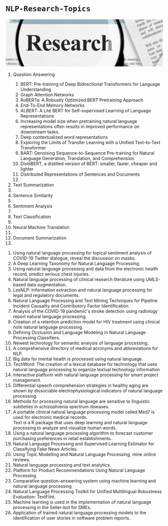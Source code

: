  <b><h1><code>NLP-Research-Topics</code></h1></b>

<img src="https://github.com/ahammadmejbah/NLP-Research-Topics/blob/main/Research.png">


<ol>
<li>Question Answering </li>


<ol>
<li>BERT: Pre-training of Deep Bidirectional Transformers for Language Understanding</li>
<li>Graph Attention Networks</li>
<li>RoBERTa: A Robustly Optimized BERT Pretraining Approach</li>
<li>End-To-End Memory Networks</li>
<li>ALBERT: A Lite BERT for Self-supervised Learning of Language Representations</li>
<li>Increasing model size when pretraining natural language representations often results in improved performance on downstream tasks.</li>
<li>Deep contextualized word representations</li>
<li>Exploring the Limits of Transfer Learning with a Unified Text-to-Text Transformer</li>
<li>BART: Denoising Sequence-to-Sequence Pre-training for Natural Language Generation, Translation, and Comprehension</li>
<li>DistilBERT, a distilled version of BERT: smaller, faster, cheaper and lighter</li>
<li>Distributed Representations of Sentences and Documents<li>
</ol>













<li>Text Summarization<li>
<li>Sentence Similarity<li>
<li>Sentiment Analysis <li>
<li>Text Classification<li>
<li>Neural Machine Translation<li>
<li> Document Summarization<li>
</ol>













<ol>
<li>Using natural language processing for topical sentiment analysis of COVID-19 Twitter dialogue, reveal the discussion on masks. </li>
<li>A Deep Learning Taxonomy for Natural Language Processing. </li>
<li>Using natural language processing and data from the electronic health record, predict serious chest injuries. </li>
<li>Natural language processing of clinical research literature using UMLS-based data augmentation. </li>
<li>LexNLP: Information extraction and natural language processing for legal and regulatory documents.</li> 
<li>Natural Language Processing and Text Mining Techniques for Pipeline Incident Causality and Contributory Factor Identification. </li>
<li>Analysis of the COVID-19 pandemic's stroke detection using radiology report natural language processing. </li>
<li>Creation of a retention prediction model for HIV treatment using clinical note natural language processing. </li>
<li>Defining Occlusion and Language Modeling in Natural Language Processing Classifiers. </li>
<li>Newest technology for semantic analysis of language processing. </li>
<li>A comprehensive directory of medical acronyms and abbreviations for NLP. </li>
<li>Big data for mental health is processed using natural language. </li>
<li>TechWord: The creation of a lexical database for technology that uses natural language processing to organize textual technology information 
<li>Interactive platform with natural language processing for smart project management. </li>
<li>Differential speech comprehension strategies in healthy aging are shown by dissociable electrophysiological indicators of natural language processing. </li>
<li>Methods for processing natural language are sensitive to linguistic subtleties in schizophrenia spectrum diseases. </li>
<li>A portable clinical natural language processing model called Med7 is used for electronic medical records. </li
<li>Text is a R package that uses deep learning and natural language processing to analyze and visualize human words.</li>
 <li>Using a natural language processing algorithm to forecast customer purchasing preferences in retail establishments.</li>
<li>Natural Language Processing and Supervised Learning Estimator for Classifying Fake News Articles.</li>
<li>Using Topic Modelling and Natural Language Processing, mine online reviews. </li>
<li>Natural language processing and text analytics. </li>
<li>Platform for Product Recommendations Using Natural Language Processing </li>
<li>Comparative question-answering system using machine learning and natural language processing </li>
<li>Natural Language Processing Toolkit for Unified Multilingual Robustness Evaluation: TextFlint. </li>
<li>Machine learning is used in the implementation of natural language processing in the Seller-bot for SMEs. </li>
<li>Application of trained natural language processing models to the identification of user stories in software problem reports.</li>


</ol>
